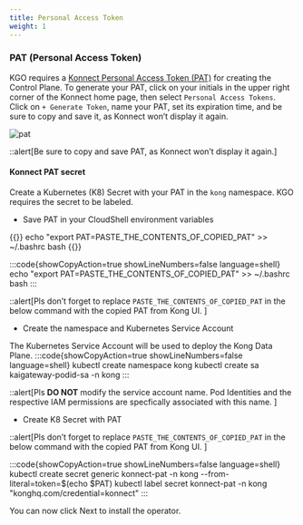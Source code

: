 ```yaml
---
title: Personal Access Token
weight: 1
---
```


### PAT (Personal Access Token)

KGO requires a [Konnect Personal Access Token (PAT)](https://docs.konghq.com/konnect/org-management/access-tokens/) for creating the Control Plane. To generate your PAT, click on your initials in the upper right corner of the Konnect home page, then select `Personal Access Tokens`. Click on `+ Generate Token`, name your PAT, set its expiration time, and be sure to copy and save it, as Konnect won’t display it again.

![pat](/images/pat.png)

::alert[Be sure to copy and save PAT, as Konnect won’t display it again.]

#### Konnect PAT secret

Create a Kubernetes (K8) Secret with your PAT in the `kong` namespace. KGO requires the secret to be labeled. 

* Save PAT in your CloudShell environment variables

{{<highlight>}}
echo "export PAT=PASTE_THE_CONTENTS_OF_COPIED_PAT" >> ~/.bashrc
bash
{{</highlight>}}


:::code{showCopyAction=true showLineNumbers=false language=shell}
echo "export PAT=PASTE_THE_CONTENTS_OF_COPIED_PAT" >> ~/.bashrc
bash
:::

::alert[Pls don’t forget to replace `PASTE_THE_CONTENTS_OF_COPIED_PAT` in the below command with the copied PAT from Kong UI. ]


* Create the namespace and Kubernetes Service Account



The Kubernetes Service Account will be used to deploy the Kong Data Plane.
:::code{showCopyAction=true showLineNumbers=false language=shell}
kubectl create namespace kong
kubectl create sa kaigateway-podid-sa -n kong
:::

::alert[Pls **DO NOT** modify the service account name. Pod Identities and the respective IAM permissions are specfically associated with this name. ]


* Create K8 Secret with PAT

::alert[Pls don’t forget to replace `PASTE_THE_CONTENTS_OF_COPIED_PAT` in the below command with the copied PAT from Kong UI. ]


:::code{showCopyAction=true showLineNumbers=false language=shell}
kubectl create secret generic konnect-pat -n kong --from-literal=token=$(echo $PAT)
kubectl label secret konnect-pat -n kong "konghq.com/credential=konnect"
:::


You can now click Next to install the operator.